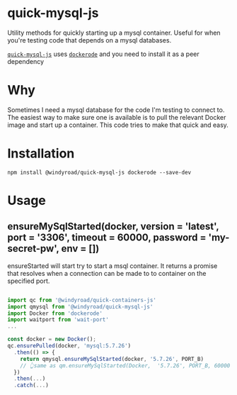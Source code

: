 # quick-mysql-js

Utility methods for quickly starting up a mysql container. Useful for when you're testing code that depends on a mysql databases.

[`quick-mysql-js`](https://github.com/windyroad/quick-mysql-js) uses [`dockerode`](https://github.com/apocas/dockerode) and you need to install it as a peer dependency

# Why

Sometimes I need a mysql database for the code I'm testing to connect to. The easiest way to make sure one is available is to pull the relevant Docker image and start up a container. This code tries to make that quick and easy.

# Installation

```
npm install @windyroad/quick-mysql-js dockerode --save-dev
```

# Usage

## ensureMySqlStarted(docker, version = 'latest', port = '3306', timeout = 60000, password = 'my-secret-pw', env = [])

ensureStarted will start try to start a msql container. It returns a promise that resolves when a connection can be made to to container on the specified port.

```js

import qc from '@windyroad/quick-containers-js'
import qmysql from '@windyroad/quick-mysql-js'
import Docker from 'dockerode'
import waitport from 'wait-port'
...

const docker = new Docker();
qc.ensurePulled(docker, 'mysql:5.7.26')
  .then(() => {
    return qmysql.ensureMySqlStarted(docker, '5.7.26', PORT_B)
    // 👆same as qm.ensureMySqlStarted(Docker,  '5.7.26', PORT_B, 60000, 'my-secret-pw', []);
  })
  .then(...)
  .catch(...)

```
